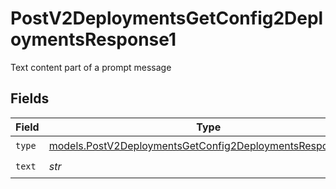 # PostV2DeploymentsGetConfig2DeploymentsResponse1

Text content part of a prompt message


## Fields

| Field                                                                                                                        | Type                                                                                                                         | Required                                                                                                                     | Description                                                                                                                  |
| ---------------------------------------------------------------------------------------------------------------------------- | ---------------------------------------------------------------------------------------------------------------------------- | ---------------------------------------------------------------------------------------------------------------------------- | ---------------------------------------------------------------------------------------------------------------------------- |
| `type`                                                                                                                       | [models.PostV2DeploymentsGetConfig2DeploymentsResponseType](../models/postv2deploymentsgetconfig2deploymentsresponsetype.md) | :heavy_check_mark:                                                                                                           | N/A                                                                                                                          |
| `text`                                                                                                                       | *str*                                                                                                                        | :heavy_check_mark:                                                                                                           | N/A                                                                                                                          |